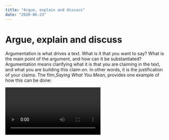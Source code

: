 ```yaml
---
title: "Argue, explain and discuss"
date: "2020-06-23"
---
```


# Argue, explain and discuss 

Argumentation is what drives a text. What is it that you want to say? What is the main point of the argument, and how can it be substantiated? Argumentation means clarifying what it is that you are claiming in the text, and what you are building this claim on. In other words, it is the justification of your claims. The film,*_Saying What You Mean_*, provides one example of how this can be done: 

<Video id="OWeAPxlxGnE" />

### Argumentation: Simply put 

A simple but usable definition of argumentation is **claim + justification**. This means explaining what your claim is, and then justifying it (with evidence, reasons, materials, etc.). This definition can be helpful in considering how to structure arguments in your assignment. When making an argument, the best way to back up a claim is by providing different examples. You will find more information on how to structure an argument below.   

## Explain and discuss  

Many student assignments follow the formula ‘explain and discuss’. In these kinds of assignments, argumentation is typically focused on **comparing, using** and/or **evaluating** different approaches to a phenomenon (e.g. different theoretical perspectives). In the first section of the assignment, you should explain something you have read, while in the subsequent sections you should discuss what you have explained. This can be, for example, an explanation of a theoretical concept, which will then be applied and discussed in relation to a practical phenomenon. It could also be a discussion of two different theories or concepts, and comparing them with each other. 

This raises the question of what it means to ‘explain’ something, and what ‘discussion’ is. 

### Explain with your own words 

When you are asked to ‘explain’ something in an assignment, this typically means to ‘describe’ or ‘present’ something. When explaining, you are not being asked to take a position or give an opinion on the concept you are describing. There is no need to say whether you think it is good or bad, or to pose too many questions about it, at this stage. 

In an explanation, you should summarise and reproduce what you have read, rather than expressing opinions. When you explain a theory, you should present the ideas of the authors in the most objective way possible. The test of a good explanation is that it would be approved by the author of the original text. Also, a neutral description at the beginning of an assignment lays the groundwork for you to go into more detail and provide a considered criticism later in your text, rather than giving either a negative or positive assessment right at the start. 

The text will be clearer and more logical for a reader if you begin a new paragraph at the point where you begin to discuss concepts and ideas, following on from what you have explained and described so far. 

::: tip Use your own language 

Reproduce what you have read in your own words; you can then go back and check that what you have written matches up with the original source. By doing this, you will have a much better flow in your text than if you directly copied the language used in the original material. 

:::

It is important in any assignment to show that you have understood what you have read. You can do this by presenting the main points of a source or text in your own words. It is therefore more important that you write in a clear and understandable way than use advanced words and concepts from the literature. 

Remember that when you are explaining or describing something, it is important that you write in a way that is acceptable to any reader, including those who do not necessarily share your opinions. Any explanation or description that you give should be balanced, comprehensive, and not influenced by your own views and opinions. Read more about [reading and summarising](/en/study-skills/reading-and-writing.html). 

### Discussing: look for differences 

In contrast to an explanation or description, a discussion should be based on the development of your own views through reasoning and argumentation. The substance of your discussion can be taken from your own earlier descriptions and explanations. An interesting discussion may for instance occur when you present different, opposing claims and interpretations of a source, and evaluate their strengths and weaknesses. Remember that any claim you make in your text should be reasonable and supported by evidence taken from your original source material. 

In order to create a meaningful discussion, it is important to be clear about what is being discussed. It can be sensible to start with a **point of tension** in the literature you have already described. An assignment is often designed so that you are required to discuss different approaches to the same phenomenon, for example you may be asked to discuss two different theoretical positions on the same concept. It is far more interesting to explore the differences between theories or perspectives than only seeking similarities, although you may wish to examine the ways in which theories are similar in order to highlight their differences. Examples taken from the literature you have read are often helpful for supporting your arguments. 

::: eksempel Three tips for a good discussion 

* 1. Do not present too many questions 

Remember that any time you raise a question in an assignment, the reader will be waiting for you to answer it. Asking a lot of hypothetical questions about a concept is not the same as discussing it. Many questions one after another can be very tiring to read. 

* 2. Work systematically 

Use one paragraph per idea or theme, and finish one point before you move on to the next. Avoid mixing explanation and discussion in the same sentence. Everything you write must be understandable and logical to a reader. 

* 3. Draw relevant conclusions 

Summarise or conclude with the main idea that you have tried to convey in your text. Do not write a bland or ‘empty’ conclusion that could work for any assignment. It should be clearly tied to the arguments you have built up in your text. 

:::

In some subjects, it is common to explain a concept first and discuss it afterwards. In other subjects, it is preferred that you discuss throughout your paper. Both structures can produce good texts – the most important thing is that you understand when and where you are explaining something, as opposed to when you are discussing something, and that you do not ‘slip’ from one to the other. For example, you should not reproduce an idea from the literature and at the same time say that you disagree with it: 'Author A claims that X, which I think is wrong.' 

::: oppgave Exercise 

Look for argumentation and discussion in your course literature. See how the writer builds a claim by using statements and reasoning, and by setting different ideas (positions) against each other. 

:::

 
## Structuring an argument:  What is your reasoning? 

The argument you make is backed up by your reasoning, and your reasoning is comprised of: 

* 1. A claim or a position - something you are arguing _for_. 

* 2. An _argument_, that is, how you are justifying this claim. 

* 3. An assertion that _brings together_ your claim and your argument. 

We create an argument that is easier for the reader to understand when we follow this structure of combining a claim with an argument justified by evidence.  Philosopher and educator Stephen Toulmin breaks argumentation down into 6 different parts:   

 

#### 1) The main claim 

In the main claim, you explain what your research question is, and what you expect the answer might be. There are several different ways that you can do this in your introduction, whether that is with a research question, a hypothesis, or a thesis statement. The main claim is whatever you have concluded at the end of the paper or assignment.   

What is your main claim? 

#### 2) The argument (evidence) 

The argument can be based on different forms of empirical **evidence**, such as references from established authors or other sources (historical sources, interviews, statistics, photos, maps, etc.). The evidence in your argument is how you **justify** your claim and position.   

What is the argument in your text?  How do you back up your claim?  What evidence do you use to justify your argument? 

#### 3) Method of analysis  

A method of analysis refers to the analytical methods you will use to gather and interpret your evidence and support your claim. It is important here that you make a connection between what theory, method, and data you use, and why it is useful for supporting your main claim.   

Which method of analysis will you use for your research question and justifying your main claim?  Which theoretical perspective will use in your assignment?   

#### 4) Limitations  

In the limitations, you should analyse the limitations of your chosen method of analysis. This involves discussing the weaknesses of your method(s), and what impact these weaknesses may have on your work.  
 
What weaknesses do you see with the methods? What problems might you encounter if you use them? 

#### 5) Justification 

This is where you justify and support the method of analysis you have chosen. This can be done in a few different ways, including explaining how other researchers have used this method, or by drawing on texts and other established sources that support your chosen method.  

What are the strengths of your method of analysis? Why did you choose it, despite the limitations it poses for your main claim? 

#### 6) Strength of argument  

In the strength of argument, you address the degree of certainty with which you are able to make your main claim. This is done by discussing the different factors that might impact upon your main claim, and any other reservations you may have.   

To what extent are you certain of your claim, its possibilities, or probabilities? 

 
::: oppgave Exercise: Analyse one of your texts 

Use these questions to analyse your text: 

1) What is the main claim? 

2) What is your argument, and what documents and evidence will you use to support it? 

3) Which method of analysis will you use? 

4) What are the limitations of your chosen method of analysis? 

5) What support is there for your chosen method? 

6) To what extent are you certain of your claim, its possibilities, or probabilities? 

:::
